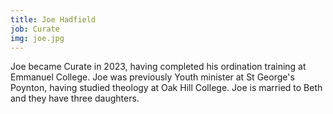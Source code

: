 ```yaml
---
title: Joe Hadfield
job: Curate
img: joe.jpg
---
```

Joe became Curate in 2023, having completed his ordination training at Emmanuel College. Joe was previously Youth minister at St George's Poynton, having studied theology at Oak Hill College. Joe is married to Beth and they have three daughters.
